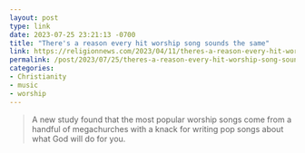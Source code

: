 ```yaml
---
layout: post
type: link
date: 2023-07-25 23:21:13 -0700
title: "There's a reason every hit worship song sounds the same"
link: https://religionnews.com/2023/04/11/theres-a-reason-every-hit-worship-song-sounds-the-same/
permalink: /post/2023/07/25/theres-a-reason-every-hit-worship-song-sounds-the-same
categories: 
- Christianity
- music
- worship
---
```

<blockquote>A new study found that the most popular worship songs come from a handful of megachurches with a knack for writing pop songs about what God will do for you.</blockquote>
